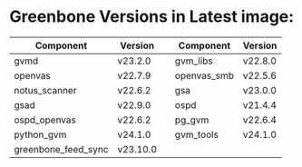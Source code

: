 # Greenbone Versions in Latest image: #
Component | Version | | Component | Version
----------|----------|-|----------|---------
| gvmd | v23.2.0 | | gvm_libs | v22.8.0 |
| openvas | v22.7.9 | | openvas_smb | v22.5.6 |
| notus_scanner | v22.6.2 | | gsa | v23.0.0 |
| gsad | v22.9.0 | | ospd | v21.4.4 |
| ospd_openvas | v22.6.2 | | pg_gvm | v22.6.4 |
| python_gvm | v24.1.0 | | gvm_tools | v24.1.0 |
| greenbone_feed_sync | v23.10.0 |
